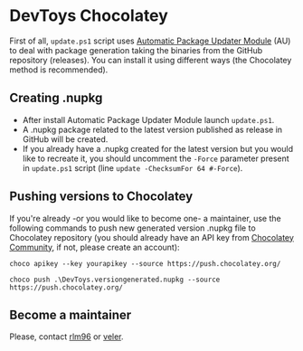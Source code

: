 # DevToys Chocolatey

First of all, ```update.ps1``` script uses [Automatic Package Updater Module](https://github.com/majkinetor/au) (AU) to deal with package generation taking the binaries from the GitHub repository (releases). You can install it using different ways (the Chocolatey method is recommended).

## Creating .nupkg

- After install Automatic Package Updater Module launch ```update.ps1```.
- A .nupkg package related to the latest version published as release in GitHub will be created.
- If you already have a .nupkg created for the latest version but you would like to recreate it, you should uncomment the ```-Force``` parameter present in ```update.ps1``` script (line ```update -ChecksumFor 64 #-Force```).

## Pushing versions to Chocolatey

If you're already -or you would like to become one- a maintainer, use the following commands to push new generated version .nupkg file to Chocolatey repository (you should already have an API key from [Chocolatey Community](https://community.chocolatey.org/), if not, please create an account):

```choco apikey --key yourapikey --source https://push.chocolatey.org/```

```choco push .\DevToys.versiongenerated.nupkg --source https://push.chocolatey.org/```

## Become a maintainer

Please, contact [rlm96](https://github.com/rlm96) or [veler](https://github.com/veler/).